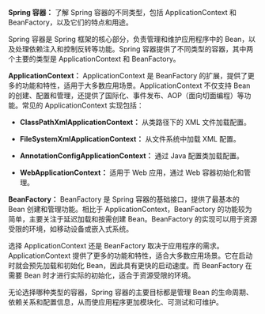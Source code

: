 **Spring 容器：** 了解 Spring 容器的不同类型，包括 ApplicationContext 和 BeanFactory，以及它们的特点和用途。

Spring 容器是 Spring 框架的核心部分，负责管理和维护应用程序中的 Bean，以及处理依赖注入和控制反转等功能。Spring 容器提供了不同类型的容器，其中两个主要的类型是 ApplicationContext 和 BeanFactory。

**ApplicationContext：** ApplicationContext 是 BeanFactory 的扩展，提供了更多的功能和特性，适用于大多数应用场景。ApplicationContext 不仅支持 Bean 的创建、配置和管理，还提供了国际化、事件发布、AOP（面向切面编程）等功能。常见的 ApplicationContext 实现包括：

- **ClassPathXmlApplicationContext：** 从类路径下的 XML 文件加载配置。

- **FileSystemXmlApplicationContext：** 从文件系统中加载 XML 配置。

- **AnnotationConfigApplicationContext：** 通过 Java 配置类加载配置。

- **WebApplicationContext：** 适用于 Web 应用，通过 Web 容器初始化和管理。

**BeanFactory：** BeanFactory 是 Spring 容器的基础接口，提供了最基本的 Bean 创建和管理功能。相比于 ApplicationContext，BeanFactory 的功能较为简单，主要关注于延迟加载和按需创建 Bean。BeanFactory 的实现可以用于资源受限的环境，如移动设备或嵌入式系统。

选择 ApplicationContext 还是 BeanFactory 取决于应用程序的需求。ApplicationContext 提供了更多的功能和特性，适合大多数应用场景。它在启动时就会预先加载和初始化 Bean，因此具有更快的启动速度。而 BeanFactory 在需要 Bean 时才进行实际的初始化，适合于资源受限的环境。

无论选择哪种类型的容器，Spring 容器的主要目标都是管理 Bean 的生命周期、依赖关系和配置信息，从而使应用程序更加模块化、可测试和可维护。